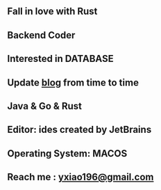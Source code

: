 ## Fall in love with Rust

## Backend Coder

## Interested in DATABASE

## Update [blog](http://www.nickxiao.icu/) from time to time

## Java & Go & Rust

## Editor: ides created by JetBrains

## Operating System: MACOS

## Reach me : yxiao196@gmail.com

